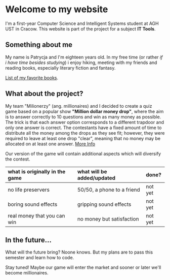 
# Welcome to my website
I'm a first-year Computer Science and Intelligent Systems student at AGH UST in Cracow.
This website is part of the project for a subject **IT Tools**.


## Something about me
My name is Patrycja and I'm eighteen years old. In my free time (or rather *if i have time besides studying*) i enjoy hiking, meeting with my friends and 
reading books, especially literary fiction and fantasy.

[List of my favorite books](https://p4trvcja.github.io/another-page.html).


## What about the project?
My team "Milionerzy" (ang. millionaires) and I decided to create a quiz game based on a popular show **"Million dollar money drop"**, where the aim is to answer correctly to 10 questions and win as many money as possible. The trick is that each answer option corresponds to a different trapdoor and only one answer is correct. The contestants have a fixed amount of time to distribute all the money among the drops as they see fit; however, they were required to leave at least one drop "clear", meaning that no money may be allocated on at least one answer.
[More Info](https://en.wikipedia.org/wiki/Million_Dollar_Money_Drop)

Our version of the game will contain additional aspects which will diversify the contest.

| what is originally in the game| what will be added/updated| done? |
|:-------------|:------------------|:------|
| no life preservers | 50/50, a phone to a friend | not yet |
| boring sound effects | gripping sound effects | not yet |
| real money that you can win | no money but satisfaction | not yet |


## In the future...
What will the future bring? Noone knows. But my plans are to pass this semester and learn how to code.

Stay tuned! Maybe our game will enter the market and sooner or later we'll become millionaires.
